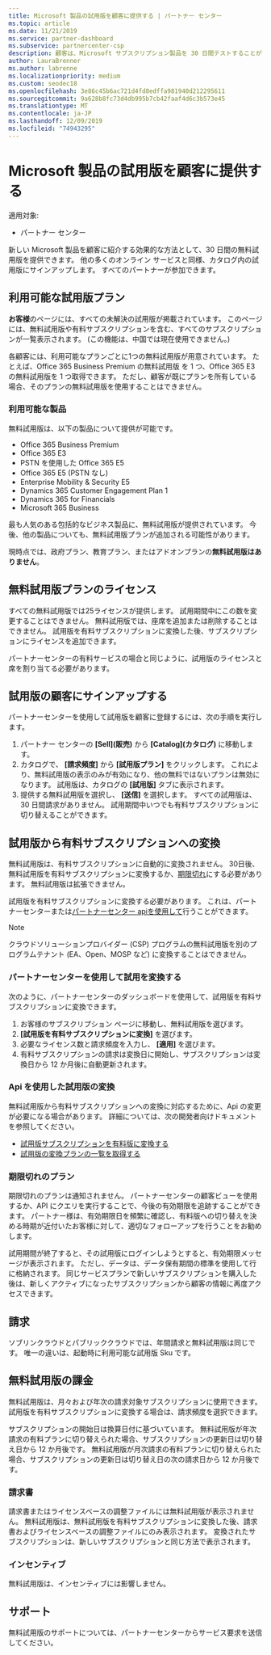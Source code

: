 ```yaml
---
title: Microsoft 製品の試用版を顧客に提供する | パートナー センター
ms.topic: article
ms.date: 11/21/2019
ms.service: partner-dashboard
ms.subservice: partnercenter-csp
description: 顧客は、Microsoft サブスクリプション製品を 30 日間テストすることができます。 他の多くのオンラインサービスと同様に、カタログでこれらの試用版にサインアップします。
author: LauraBrenner
ms.author: labrenne
ms.localizationpriority: medium
ms.custom: seodec18
ms.openlocfilehash: 3e86c45b6ac721d4fd8edffa981940d212295611
ms.sourcegitcommit: 9a628b8fc73d4db995b7cb42faaf4d6c3b573e45
ms.translationtype: MT
ms.contentlocale: ja-JP
ms.lasthandoff: 12/09/2019
ms.locfileid: "74943295"
---
```

# <a name="offer-your-customers-trials-of-microsoft-products"></a>Microsoft 製品の試用版を顧客に提供する

適用対象:

- パートナー センター

新しい Microsoft 製品を顧客に紹介する効果的な方法として、30 日間の無料試用版を提供できます。 他の多くのオンライン サービスと同様、カタログ内の試用版にサインアップします。 すべてのパートナーが参加できます。

## <a name="available-trial-offers"></a>利用可能な試用版プラン

**お客様**のページには、すべての未解決の試用版が掲載されています。 このページには、無料試用版や有料サブスクリプションを含む、すべてのサブスクリプションが一覧表示されます。 (この機能は、中国では現在使用できません。)

各顧客には、利用可能なプランごとに1つの無料試用版が用意されています。 たとえば、Office 365 Business Premium の無料試用版 を 1 つ、Office 365 E3 の無料試用版を 1 つ取得できます。 ただし、顧客が既にプランを所有している場合、そのプランの無料試用版を使用することはできません。

### <a name="available-products"></a>利用可能な製品

無料試用版は、以下の製品について提供が可能です。

- Office 365 Business Premium
- Office 365 E3
- PSTN を使用した Office 365 E5
- Office 365 E5 (PSTN なし)
- Enterprise Mobility & Security E5
- Dynamics 365 Customer Engagement Plan 1
- Dynamics 365 for Financials
- Microsoft 365 Business

最も人気のある包括的なビジネス製品に、無料試用版が提供されています。 今後、他の製品についても、無料試用版プランが追加される可能性があります。

現時点では、政府プラン、教育プラン、またはアドオンプランの**無料試用版はありません**。

## <a name="licenses-for-free-trial-offers"></a>無料試用版プランのライセンス

すべての無料試用版では25ライセンスが提供します。 試用期間中にこの数を変更することはできません。 無料試用版では、座席を追加または削除することはできません。 試用版を有料サブスクリプションに変換した後、サブスクリプションにライセンスを追加できます。

パートナーセンターの有料サービスの場合と同じように、試用版のライセンスと席を割り当てる必要があります。

## <a name="sign-customers-up-for-trials"></a>試用版の顧客にサインアップする

パートナーセンターを使用して試用版を顧客に登録するには、次の手順を実行します。

1. パートナー センターの **[Sell]\(販売\)** から **[Catalog]\(カタログ\)** に移動します。 
2. カタログで、 **[請求頻度]** から **[試用版プラン]** をクリックします。 これにより、無料試用版の表示のみが有効になり、他の無料ではないプランは無効になります。 試用版は、カタログの **[試用版]** タブに表示されます。
3. 提供する無料試用版を選択し、 **[送信]** を選択します。 すべての試用版は、30 日間請求がありません。 試用期間中いつでも有料サブスクリプションに切り替えることができます。

## <a name="converting-trials-to-paid-subscriptions"></a>試用版から有料サブスクリプションへの変換

無料試用版は、有料サブスクリプションに自動的に変換されません。 30日後、無料試用版を有料サブスクリプションに変換するか、[期限切れ](#expiring-offers)にする必要があります。 無料試用版は拡張できません。

試用版を有料サブスクリプションに変換する必要があります。 これは、パートナーセンターまたは[パートナーセンター api](#convert-trials-using-apis)[を使用して](#convert-trials-using-partner-center)行うことができます。

> [!NOTE]
> クラウドソリューションプロバイダー (CSP) プログラムの無料試用版を別のプログラムテナント (EA、Open、MOSP など) に変換することはできません。

### <a name="convert-trials-using-partner-center"></a>パートナーセンターを使用して試用を変換する

次のように、パートナーセンターのダッシュボードを使用して、試用版を有料サブスクリプションに変換できます。

1. お客様のサブスクリプション ページに移動し、無料試用版を選びます。
2. **[試用版を有料サブスクリプションに変換]** を選びます。
3. 必要なライセンス数と請求頻度を入力し、 **[適用]** を選びます。
4. 有料サブスクリプションの請求は変換日に開始し、サブスクリプションは変換日から 12 か月後に自動更新されます。 

### <a name="convert-trials-using-apis"></a>Api を使用した試用版の変換

無料試用版から有料サブスクリプションへの変換に対応するために、Api の変更が必要になる場合があります。 詳細については、次の開発者向けドキュメントを参照してください。

- [試用版サブスクリプションを有料版に変換する](https://docs.microsoft.com/partner-center/develop/convert-a-trial-subscription-to-paid)
- [試用版の変換プランの一覧を取得する](https://docs.microsoft.com/partner-center/develop/get-a-list-of-trial-conversion-offers)

### <a name="expiring-offers"></a>期限切れのプラン

期限切れのプランは通知されません。 パートナーセンターの顧客ビューを使用するか、API にクエリを実行することで、今後の有効期限を追跡することができます。 パートナー様は、有効期限日を頻繁に確認し、有料版への切り替えを決める時期が近付いたお客様に対して、適切なフォローアップを行うことをお勧めします。

試用期間が終了すると、その試用版にログインしようとすると、有効期限メッセージが表示されます。 ただし、データは、データ保有期間の標準を使用して行に格納されます。 同じサービスプランで新しいサブスクリプションを購入した後は、新しくアクティブになったサブスクリプションから顧客の情報に再度アクセスできます。

## <a name="billing"></a>請求

ソブリンクラウドとパブリッククラウドでは、年間請求と無料試用版は同じです。 唯一の違いは、起動時に利用可能な試用版 Sku です。

## <a name="billing-for-free-trials"></a>無料試用版の課金

無料試用版は、月々および年次の請求対象サブスクリプションに使用できます。 試用版を有料サブスクリプションに変換する場合は、請求頻度を選択できます。

サブスクリプションの開始日は換算日付に基づいています。 無料試用版が年次請求の有料プランに切り替えられた場合、サブスクリプションの更新日は切り替え日から 12 か月後です。 無料試用版が月次請求の有料プランに切り替えられた場合、サブスクリプションの更新日は切り替え日の次の請求日から 12 か月後です。

### <a name="invoices"></a>請求書

請求書またはライセンスベースの調整ファイルには無料試用版が表示されません。 無料試用版は、無料試用版を有料サブスクリプションに変換した後、請求書およびライセンスベースの調整ファイルにのみ表示されます。 変換されたサブスクリプションは、新しいサブスクリプションと同じ方法で表示されます。

### <a name="incentives"></a>インセンティブ

無料試用版は、インセンティブには影響しません。

## <a name="support"></a>サポート

無料試用版のサポートについては、パートナーセンターからサービス要求を送信してください。
